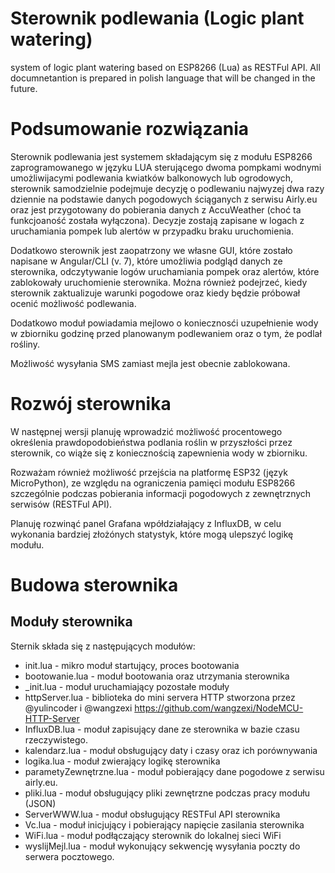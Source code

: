 # Sterownik podlewania (Logic plant watering)
system of logic plant watering based on ESP8266 (Lua) as RESTFul API. All documnetantion is prepared in polish language that will be changed in the future.

# Podsumowanie rozwiązania
Sterownik podlewania jest systemem składającym się z modułu ESP8266 zaprogramowanego w języku LUA sterującego dwoma pompkami wodnymi umożliwijacymi podlewania kwiatków balkonowych lub ogrodowych, sterownik samodzielnie podejmuje decyzję o podlewaniu najwyzej dwa razy dziennie na podstawie danych pogodowych ściąganych z serwisu Airly.eu oraz jest przygotowany do pobierania danych z AccuWeather (choć ta funkcjoaność została wyłączona). Decyzje zostają zapisane w logach z uruchamiania pompek lub alertów w przypadku braku uruchomienia. 

Dodatkowo sterownik jest zaopatrzony we własne GUI, które zostało napisane w Angular/CLI (v. 7), które umożliwia podgląd danych ze sterownika, odczytywanie logów uruchamiania pompek oraz alertów, które zablokowały uruchomienie sterownika.
Można również podejrzeć, kiedy sterownik zaktualizuje warunki pogodowe oraz kiedy będzie próbował ocenić możliwość podlewania.

Dodatkowo moduł powiadamia mejlowo o koniecznosći uzupełnienie wody w zbiorniku godzinę przed planowanym podlewaniem oraz o tym, że podlał rośliny. 

Możliwość wysyłania SMS zamiast mejla jest obecnie zablokowana.

# Rozwój sterownika
W następnej wersji planuję wprowadzić możliwość procentowego określenia prawdopodobieństwa podlania roślin w przyszłości przez sterownik, co wiąże się z koniecznością zapewnienia wody w zbiorniku.

Rozważam również możliwość przejścia na platformę ESP32 (język MicroPython), ze względu na ograniczenia pamięci modułu ESP8266 szczególnie podczas pobierania informacji pogodowych z zewnętrznych serwisów (RESTFul API).

Planuję rozwinąć panel Grafana wpółdziałający z InfluxDB, w celu wykonania bardziej złożónych statystyk, które mogą ulepszyć logikę modułu.

# Budowa sterownika

## Moduły sterownika
Sternik składa się z następujących modułów:
- init.lua - mikro moduł startujący, proces bootowania
-	bootowanie.lua - moduł bootowania oraz utrzymania sterownika
-	_init.lua - moduł uruchamiający pozostałe moduły
-	httpServer.lua - biblioteka do mini servera HTTP stworzona przez @yulincoder i @wangzexi https://github.com/wangzexi/NodeMCU-HTTP-Server
-	InfluxDB.lua - moduł zapisujący dane ze sterownika w bazie czasu rzeczywistego.
-	kalendarz.lua - moduł obsługujący daty i czasy oraz ich porównywania
-	logika.lua - moduł zwierający logikę sterownika
-	parametyZewnętrzne.lua - moduł pobierający dane pogodowe z serwisu airly.eu.
-	pliki.lua - moduł obsługujący pliki zewnętrzne podczas pracy modułu (JSON)
-	ServerWWW.lua - moduł obsługujący RESTFul API sterownika
-	Vc.lua - moduł inicjujący i pobierający napięcie zasilania sterownika
-	WiFi.lua - moduł podłączający sterownik do lokalnej sieci WiFi
-	wyslijMejl.lua - moduł wykonujący sekwencję wysyłania poczty do serwera pocztowego.


